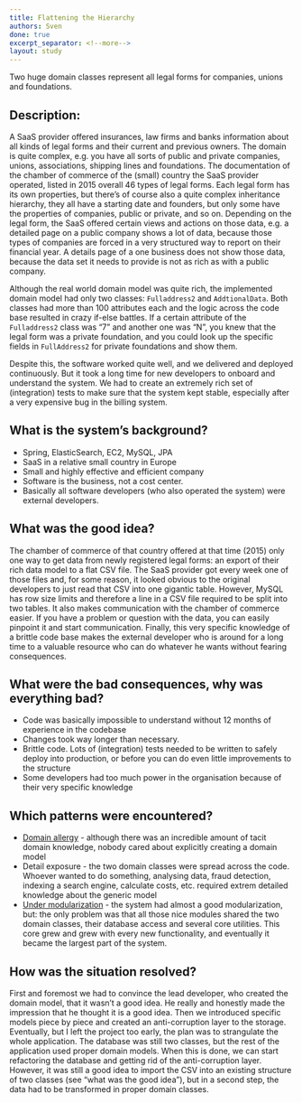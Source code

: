 ```yaml
---
title: Flattening the Hierarchy
authors: Sven
done: true
excerpt_separator: <!--more-->
layout: study
---
```

Two huge domain classes represent all legal forms for companies, unions and foundations.<!--more-->

## Description: 
A SaaS provider offered insurances, law firms and banks information about all kinds of legal forms and their current and previous owners. The domain is quite complex, e.g. you have all sorts of public and private companies, unions, associations, shipping lines and foundations. The documentation of the chamber of commerce of the (small) country the SaaS provider operated, listed in 2015 overall 46 types of legal forms. Each legal form has its own properties, but there’s of course also a quite complex inheritance hierarchy, they all have a starting date and founders, but only some have the properties of companies, public or private, and so on. Depending on the legal form, the SaaS offered certain views and actions on those data, e.g. a detailed page on a public company shows a lot of data, because those types of companies are forced in a very structured way to report on their financial year. A details page of a one business does not show those data, because the data set it needs to provide is not as rich as with a public company.

Although the real world domain model was quite rich, the implemented domain model had only two classes: `Fulladdress2` and `AddtionalData`. Both classes had more than 100 attributes each and the logic across the code base resulted in crazy if-else battles. If a certain attribute of the `Fulladdress2` class was “7” and another one was “N”, you knew that the legal form was a private foundation, and you could look up the specific fields in `FullAddress2` for private foundations and show them.

Despite this, the software worked quite well, and we delivered and deployed continuously. But it took a long time for new developers to onboard and understand the system. We had to create an extremely rich set of (integration) tests to make sure that the system kept stable, especially after a very expensive bug in the billing system. 

## What is the system’s background?
* Spring, ElasticSearch, EC2, MySQL, JPA
* SaaS in a relative small country in Europe
* Small and highly effective and efficient company
* Software is the business, not a cost center.
* Basically all software developers (who also operated the system) were external developers. 

## What was the good idea?
The chamber of commerce of that country offered at that time (2015) only one way to get data from newly registered legal forms: an export of their rich data model to a flat CSV file. The SaaS provider got every week one of those files and, for some reason, it looked obvious to the original developers to just read that CSV into one gigantic table. However, MySQL has row size limits and therefore a line in a CSV file required to be split into two tables. It also makes communication with the chamber of commerce easier. If you have a problem or question with the data, you can easily pinpoint it and start communication. Finally, this very specific knowledge of a brittle code base makes the external developer who is around for a long time to a valuable resource who can do whatever he wants without fearing consequences. 

## What were the bad consequences, why was everything bad?
* Code was basically impossible to understand without 12 months of experience in the codebase
* Changes took way longer than necessary.
* Brittle code. Lots of (integration)  tests needed to be written to safely deploy into production, or before you can do even little improvements to the structure
* Some developers had too much power in the organisation because of their very specific knowledge

## Which patterns were encountered?
* [Domain allergy](../patterns/domain_allergy.html) - although there was an incredible amount of tacit domain knowledge, nobody cared about explicitly creating a domain model 
* Detail exposure - the two domain classes were spread across the code. Whoever wanted to do something, analysing data, fraud detection, indexing a search engine, calculate costs, etc. required extrem detailed knowledge about the generic model
* [Under modularization](../patterns/under_modularization.html) - the system had almost a good modularization, but: the only problem was that all those nice modules shared the two domain classes, their database access and several core utilities. This core grew and grew with every new functionality, and eventually it became the largest part of the system. 

## How was the situation resolved?
First and foremost we had to convince the lead developer, who created the domain model, that it wasn’t a good idea. He really and honestly made the impression that he thought it is a good idea. Then we introduced specific models piece by piece and created an anti-corruption layer to the storage. Eventually, but I left the project too early, the plan was to strangulate the whole application. The database was still two classes, but the rest of the application used proper domain models. When this is done, we can start refactoring the database and getting rid of the anti-corruption layer. However, it was still a good idea to import the CSV into an existing structure of two classes (see “what was the good idea”), but in a second step, the data had to be transformed in proper domain classes.
